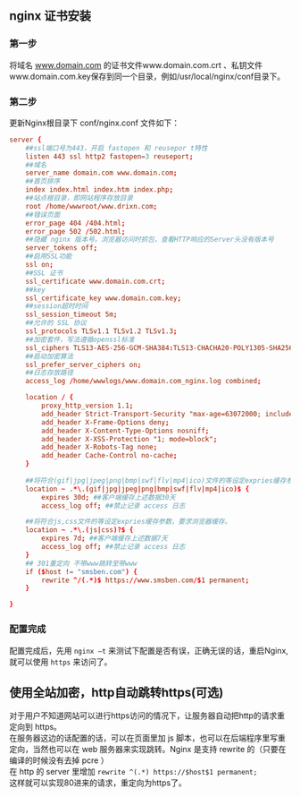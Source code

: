 ## nginx 证书安装 ##

### 第一步 ###
将域名 www.domain.com 的证书文件www.domain.com.crt 、私钥文件www.domain.com.key保存到同一个目录，例如/usr/local/nginx/conf目录下。

### 第二步 ###
更新Nginx根目录下 conf/nginx.conf 文件如下：

``` conf
server {
    ##ssl端口号为443，开启 fastopen 和 reusepor t特性
    listen 443 ssl http2 fastopen=3 reuseport; 
    ##域名
    server_name domain.com www.domain.com;
    ##首页排序
    index index.html index.htm index.php;
    ##站点根目录，即网站程序存放目录 
    root /home/wwwroot/www.drixn.com;
    ##错误页面
    error_page 404 /404.html;
    error_page 502 /502.html;
    ##隐藏 nginx 版本号。浏览器访问时抓包，查看HTTP响应的Server头没有版本号
    server_tokens off;
    ##启用SSL功能
    ssl on;
    ##SSL 证书
    ssl_certificate www.domain.com.crt;
    ##key
    ssl_certificate_key www.domain.com.key;
    ##session超时时间
    ssl_session_timeout 5m;
    ##允许的 SSL 协议
    ssl_protocols TLSv1.1 TLSv1.2 TLSv1.3;
    ##加密套件，写法遵循openssl标准
    ssl_ciphers TLS13-AES-256-GCM-SHA384:TLS13-CHACHA20-POLY1305-SHA256:TLS13-AES-128-GCM-SHA256:TLS13-AES-128-CCM-8-SHA256:TLS13-AES-128-CCM-SHA256:EECDH+CHACHA20:EECDH+CHACHA20-draft:EECDH+ECDSA+AES128:EECDH+aRSA+AES128:RSA+AES128:EECDH+ECDSA+AES256:EECDH+aRSA+AES256:RSA+AES256:EECDH+ECDSA+3DES:EECDH+aRSA+3DES:RSA+3DES:!MD5;
    ##启动加密算法
    ssl_prefer_server_ciphers on;
    ##日志存放路径
    access_log /home/wwwlogs/www.domain.com_nginx.log combined;

    location / { 
        proxy_http_version 1.1;
        add_header Strict-Transport-Security "max-age=63072000; includeSubdomains; preload";
        add_header X-Frame-Options deny;
        add_header X-Content-Type-Options nosniff;
        add_header X-XSS-Protection "1; mode=block";
        add_header X-Robots-Tag none; 
        add_header Cache-Control no-cache;
    }
    
    ##将符合(gif|jpg|jpeg|png|bmp|swf|flv|mp4|ico)文件的等设定expries缓存参数，要求浏览器缓存。
    location ~ .*\.(gif|jpg|jpeg|png|bmp|swf|flv|mp4|ico)$ {
        expires 30d; ##客户端缓存上述数据30天
        access_log off; ##禁止记录 access 日志

    ##将符合js,css文件的等设定expries缓存参数，要求浏览器缓存。
    location ~ .*\.(js|css)?$ {
        expires 7d; ##客户端缓存上述数据7天
        access_log off; ##禁止记录 access 日志
    }
    ## 301重定向 不带www跳转至带www
    if ($host != "smsben.com") {
        rewrite ^/(.*)$ https://www.smsben.com/$1 permanent;
    }

}
```

### 配置完成 ###
配置完成后，先用 `nginx –t` 来测试下配置是否有误，正确无误的话，重启Nginx,就可以使用 `https` 来访问了。

## 使用全站加密，http自动跳转https(可选) ##

对于用户不知道网站可以进行https访问的情况下，让服务器自动把http的请求重定向到 https。</br>
在服务器这边的话配置的话，可以在页面里加 js 脚本，也可以在后端程序里写重定向，当然也可以在 web 服务器来实现跳转。Nginx 是支持 rewrite 的（只要在编译的时候没有去掉 pcre ）</br>
在 http 的 server 里增加 `rewrite ^(.*) https://$host$1 permanent;`</br>
这样就可以实现80进来的请求，重定向为https了。</br>